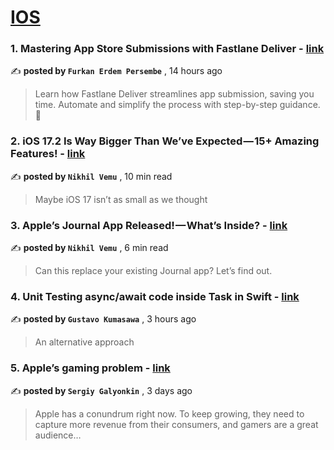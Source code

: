 
<h1><a href=https://medium.com/tag/ios/recommended target="_blank" rel="noopener noreferrer">IOS</a></h1>
<h3>1. Mastering App Store Submissions with Fastlane Deliver - <a href=https://medium.com/@fepersembe/mastering-app-store-submissions-with-fastlane-deliver-27e47e920d84?source=tag_recommended_feed---------0-84----------ios----------94dc94ef_1000_437d_876d_a9e6de2a4db9------- target="_blank" rel="noopener noreferrer">link</a></h3>

✍️ **posted by `Furkan Erdem Persembe`** <date> , 14 hours ago</date>

<blockquote>Learn how Fastlane Deliver streamlines app submission, saving you time. Automate and simplify the process with step-by-step guidance. 🚀</blockquote>

<h3>2. iOS 17.2 Is Way Bigger Than We’ve Expected — 15+ Amazing Features! - <a href=https://medium.com/macoclock/ios-17-2-is-way-bigger-than-weve-expected-15-amazing-features-4d4b23c9c69c?source=tag_recommended_feed---------1-107----------ios----------94dc94ef_1000_437d_876d_a9e6de2a4db9------- target="_blank" rel="noopener noreferrer">link</a></h3>

✍️ **posted by `Nikhil Vemu`** <date> , 10 min read</date>

<blockquote>Maybe iOS 17 isn’t as small as we thought</blockquote>

<h3>3. Apple’s Journal App Released! — What’s Inside? - <a href=https://medium.com/macoclock/apples-journal-app-released-what-s-inside-63fdaaa92400?source=tag_recommended_feed---------2-85----------ios----------94dc94ef_1000_437d_876d_a9e6de2a4db9------- target="_blank" rel="noopener noreferrer">link</a></h3>

✍️ **posted by `Nikhil Vemu`** <date> , 6 min read</date>

<blockquote>Can this replace your existing Journal app? Let’s find out.</blockquote>

<h3>4. Unit Testing async/await code inside Task in Swift - <a href=https://medium.com/@gustavokumasawa_58795/unit-testing-async-await-code-inside-task-in-swift-df2663e190d3?source=tag_recommended_feed---------3-84----------ios----------94dc94ef_1000_437d_876d_a9e6de2a4db9------- target="_blank" rel="noopener noreferrer">link</a></h3>

✍️ **posted by `Gustavo Kumasawa`** <date> , 3 hours ago</date>

<blockquote>An alternative approach</blockquote>

<h3>5. Apple’s gaming problem - <a href=https://medium.com/steam-spy/apples-gaming-problem-d9632c060e1b?source=tag_recommended_feed---------4-107----------ios----------94dc94ef_1000_437d_876d_a9e6de2a4db9------- target="_blank" rel="noopener noreferrer">link</a></h3>

✍️ **posted by `Sergiy Galyonkin`** <date> , 3 days ago</date>

<blockquote>Apple has a conundrum right now. To keep growing, they need to capture more revenue from their consumers, and gamers are a great audience…</blockquote>

